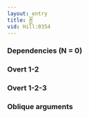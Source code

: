 ```yaml
---
layout: entry
title: རྒྱོ་
vid: Hill:0354
---
```

### Dependencies (N = 0)


### Overt 1-2


### Overt 1-2-3


### Oblique arguments
